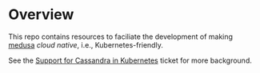 # Overview
This repo contains resources to faciliate the development of making [medusa](https://github.com/thelastpickle/cassandra-medusa) _cloud native_, i.e., Kubernetes-friendly. 

See the [Support for Cassandra in Kubernetes](https://github.com/thelastpickle/cassandra-medusa/issues/24) ticket for more background.